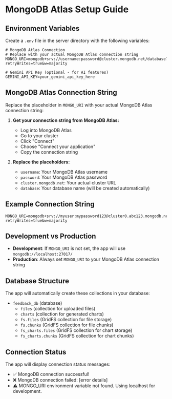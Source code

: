 # MongoDB Atlas Setup Guide

## Environment Variables

Create a `.env` file in the server directory with the following variables:

```env
# MongoDB Atlas Connection
# Replace with your actual MongoDB Atlas connection string
MONGO_URI=mongodb+srv://username:password@cluster.mongodb.net/database?retryWrites=true&w=majority

# Gemini API Key (optional - for AI features)
GEMINI_API_KEY=your_gemini_api_key_here
```

## MongoDB Atlas Connection String

Replace the placeholder in `MONGO_URI` with your actual MongoDB Atlas connection string:

1. **Get your connection string from MongoDB Atlas:**
   - Log into MongoDB Atlas
   - Go to your cluster
   - Click "Connect"
   - Choose "Connect your application"
   - Copy the connection string

2. **Replace the placeholders:**
   - `username`: Your MongoDB Atlas username
   - `password`: Your MongoDB Atlas password
   - `cluster.mongodb.net`: Your actual cluster URL
   - `database`: Your database name (will be created automatically)

## Example Connection String
```
MONGO_URI=mongodb+srv://myuser:mypassword123@cluster0.abc123.mongodb.net/feedback_db?retryWrites=true&w=majority
```

## Development vs Production

- **Development**: If `MONGO_URI` is not set, the app will use `mongodb://localhost:27017/`
- **Production**: Always set `MONGO_URI` to your MongoDB Atlas connection string

## Database Structure

The app will automatically create these collections in your database:
- `feedback_db` (database)
  - `files` (collection for uploaded files)
  - `charts` (collection for generated charts)
  - `fs.files` (GridFS collection for file storage)
  - `fs.chunks` (GridFS collection for file chunks)
  - `fs_charts.files` (GridFS collection for chart storage)
  - `fs_charts.chunks` (GridFS collection for chart chunks)

## Connection Status

The app will display connection status messages:
- ✅ MongoDB connection successful!
- ❌ MongoDB connection failed: [error details]
- ⚠️ MONGO_URI environment variable not found. Using localhost for development. 